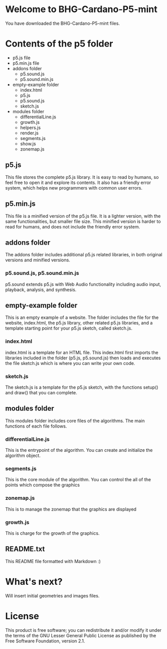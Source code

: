 # Welcome to BHG-Cardano-P5-mint

You have downloaded the BHG-Cardano-P5-mint files.

# Contents of the p5 folder

* p5.js file
* p5.min.js file
* addons folder
  * p5.sound.js
  * p5.sound.min.js
* empty-example folder
  * index.html
  * p5.js
  * p5.sound.js
  * sketch.js
* modules folder
  * differentialLine.js
  * growth.js
  * helpers.js
  * render.js
  * segments.js
  * show.js
  * zonemap.js

## p5.js

This file stores the complete p5.js library. It is easy to read by humans, so feel free to open it and explore its contents. It also has a friendly error system, which helps new programmers with common user errors.

## p5.min.js

This file is a minified version of the p5.js file. It is a lighter version, with the same functionalities, but smaller file size. This minified version is harder to read for humans, and does not include the friendly error system.

## addons folder

The addons folder includes additional p5.js related libraries, in both original versions and minified versions.

### p5.sound.js, p5.sound.min.js

p5.sound extends p5.js with Web Audio functionality including audio input, playback, analysis, and synthesis.

## empty-example folder

This is an empty example of a website. The folder includes the file for the website, index.html, the p5.js library, other related p5.js libraries, and a template starting point for your p5.js sketch, called sketch.js.

### index.html

index.html is a template for an HTML file. This index.html first imports the libraries included in the folder (p5.js, p5.sound.js) then loads and executes the file sketch.js which is where you can write your own code.

### sketch.js

The sketch.js is a template for the p5.js sketch, with the functions setup() and draw() that you can complete.

## modules folder

This modules folder includes core files of the algorithms.
The main functions of each file follows.

### differentialLine.js

This is the entrypoint of the algorithm. You can create and initialize the algorithm object.

### segments.js

This is the core module of the algorithm.
You can control the all of the points which compose the graphics

### zonemap.js

This is to manage the zonemap that the graphics are displayed

### growth.js

This is charge for the growth of the graphics.

## README.txt

This README file formatted with Markdown :)

# What's next?

Will insert initial geometries and images files.

# License

This product is free software; you can redistribute it and/or modify it under the terms of the GNU Lesser General Public License as published by the Free Software Foundation, version 2.1.

